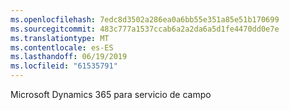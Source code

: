 ```yaml
---
ms.openlocfilehash: 7edc8d3502a286ea0a6bb55e351a85e51b170699
ms.sourcegitcommit: 483c777a1537ccab6a2a2da6a5d1fe4470dd0e7e
ms.translationtype: MT
ms.contentlocale: es-ES
ms.lasthandoff: 06/19/2019
ms.locfileid: "61535791"
---
```

Microsoft Dynamics 365 para servicio de campo